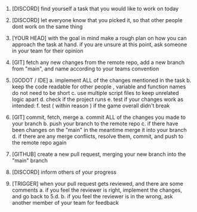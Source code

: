 1. [DISCORD] 
		find yourself a task that you would like to work on today

2. [DISCORD] 
		let everyone know that you picked it, so that other people dont work on the same thing

3. [YOUR HEAD] 
		with the goal in mind make a rough plan on how you can approach the task at hand. if you are unsure at this point, 	ask someone in your team for their opinion

4. [GIT] 
		fetch any new changes from the remote repo, add a new branch from "main", and name according to your teams convention

5. [GODOT / IDE] 
	a. implement ALL of the changes mentioned in the task
	b. keep the code readable for other people , variable and function names do not need to be short
	c. use multiple script files to keep unrelated logic apart
	d. check if the project runs
	e. test if your changes work as intended:
	f. test ( within reason ) if the game overall didn't break
		
6. [GIT] commit, fetch, merge
	a. commit ALL of the changes you made to your branch
	b. push your branch to the remote repo
	c. if there have been changes on the "main" in the meantime merge it into your branch
	d. if there are any merge conflicts, resolve them, commit, and push to the remote repo again

7.	[GITHUB] create a new pull request, merging your new branch into the "main" branch
	
8.	[DISCORD] inform others of your progress
	
10.	[TRIGGER] when your pull request gets reviewed, and there are some comments
		a. if you feel the reviewer is right, implement the changes, and go back to 5.d.
		b. if you feel the reviewer is in the wrong, ask another member of your team for feedback
		
